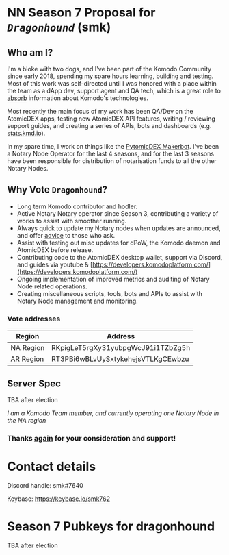 # NN Season 7 Proposal for *`Dragonhound`* (smk)



## Who am I?
I'm a bloke with two dogs, and I've been part of the Komodo Community since early 2018, spending my spare hours learning, building and testing.
Most of this work was self-directed until I was honored with a place within the team as a dApp dev, support agent and QA tech, which is a great role to [absorb](/#3) information about Komodo's technologies.

Most recently the main focus of my work has been QA/Dev on the AtomicDEX apps, testing new AtomicDEX API features, writing / reviewing support guides, and creating a series of APIs, bots and dashboards (e.g. [stats.kmd.io](http://stats.kmd.io)).

In my spare time, I work on things like the [PytomicDEX Makerbot](https://github.com/smk762/pytomicDEX_makerbot).
I've been a Notary Node Operator for the last 4 seasons, and for the last 3 seasons have been responsible for distribution of notarisation funds to all the other Notary Nodes.


## Why Vote `Dragonhound`?
- Long term Komodo contributor and hodler. 
- Active Notary Notary operator since Season 3, contributing a variety of works to assist with smoother running.
- Always quick to update my Notary nodes when updates are announced, and offer [advice](/#4) to those who ask.
- Assist with testing out misc updates for dPoW, the Komodo daemon and AtomicDEX before release.
- Contributing code to the AtomicDEX desktop wallet, support via Discord, and guides via youtube & [https://developers.komodoplatform.com/](https://developers.komodoplatform.com/)
- Ongoing implementation of improved metrics and auditing of Notary Node related operations.
- Creating miscellaneous scripts, tools, bots and APIs to assist with Notary Node management and monitoring.


### Vote addresses
| Region | Address |
|--------|---------|
| NA Region | RKpigLeT5rgXy31yubpgWcJ91i1TZbZg5h |
| AR Region | RT3PBi6wBLvUySxtykehejsVTLKgCEwbzu |


## Server Spec

TBA after election

_I am a Komodo Team member, and currently operating one Notary Node in the NA region_

### Thanks [again](/#11) for your consideration and support!

# Contact details
Discord handle: smk#7640

Keybase: https://keybase.io/smk762

# Season 7 Pubkeys for dragonhound #

TBA after election

